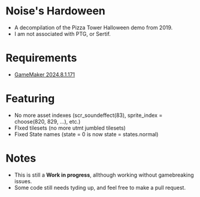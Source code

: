 # Noise's Hardoween
- A  decompilation of the Pizza Tower Halloween demo from 2019.
- I am not associated with PTG, or Sertif.

# Requirements
- [GameMaker 2024.8.1.171](https://gms.yoyogames.com/GameMaker-Installer-2024.8.1.171.exe)<br/>

# Featuring
- No more asset indexes (scr_soundeffect(83), sprite_index = choose(820, 829, ...), etc.)
- FIxed tilesets (no more utmt jumbled tilesets)
- Fixed State names (state = 0 is now state = states.normal)

# Notes
- This is still a **Work in progress**, allthough working without gamebreaking issues.
- Some code still needs tyding up, and feel free to make a pull request.
